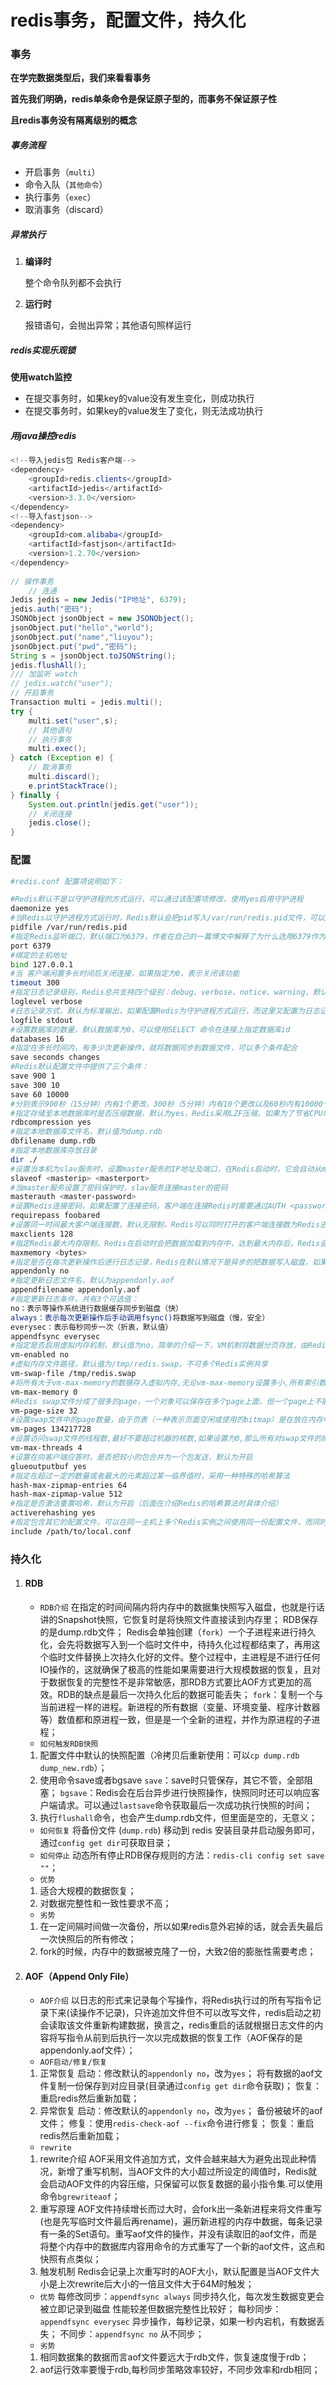 # redis事务，配置文件，持久化

### 事务

**在学完数据类型后，我们来看看事务**

**首先我们明确，redis单条命令是保证原子型的，而事务不保证原子性**

**且redis事务没有隔离级别的概念**

##### 事务流程

- 开启事务（`multi`）
- 命令入队（`其他命令`）
- 执行事务（`exec`）
- 取消事务（discard）

##### 异常执行

1. **编译时**

    整个命令队列都不会执行 

2. **运行时**

    报错语句，会抛出异常；其他语句照样运行 

##### redis实现乐观锁

  **使用watch监控**

- 在提交事务时，如果key的value没有发生变化，则成功执行
- 在提交事务时，如果key的value发生了变化，则无法成功执行

##### 用java操控redis

```java
<!--导入jedis包 Redis客户端-->
<dependency>
    <groupId>redis.clients</groupId>
    <artifactId>jedis</artifactId>
    <version>3.3.0</version>
</dependency>
<!--导入fastjson-->
<dependency>
    <groupId>com.alibaba</groupId>
    <artifactId>fastjson</artifactId>
    <version>1.2.70</version>
</dependency>
    
// 操作事务
    // 连通
Jedis jedis = new Jedis("IP地址", 6379);
jedis.auth("密码");
JSONObject jsonObject = new JSONObject();
jsonObject.put("hello","world");
jsonObject.put("name","liuyou");
jsonObject.put("pwd","密码");
String s = jsonObject.toJSONString();
jedis.flushAll();
/// 加监听 watch
// jedis.watch("user");
// 开启事务
Transaction multi = jedis.multi();
try {
    multi.set("user",s);
    // 其他语句
    // 执行事务
    multi.exec();
} catch (Exception e) {
    // 取消事务
    multi.discard();
    e.printStackTrace();
} finally {
    System.out.println(jedis.get("user"));
    // 关闭连接
    jedis.close();
}
```

### 配置

```bash
#redis.conf 配置项说明如下：

#Redis默认不是以守护进程的方式运行，可以通过该配置项修改，使用yes启用守护进程
daemonize yes
#当Redis以守护进程方式运行时，Redis默认会把pid写入/var/run/redis.pid文件，可以通过pidfile指定
pidfile /var/run/redis.pid
#指定Redis监听端口，默认端口为6379，作者在自己的一篇博文中解释了为什么选用6379作为默认端口，因为6379在手机按键上MERZ对应的号码，而MERZ取自意大利歌女Alessia Merz的名字
port 6379
#绑定的主机地址
bind 127.0.0.1
#当 客户端闲置多长时间后关闭连接，如果指定为0，表示关闭该功能
timeout 300
#指定日志记录级别，Redis总共支持四个级别：debug、verbose、notice、warning，默认为verbose
loglevel verbose
#日志记录方式，默认为标准输出，如果配置Redis为守护进程方式运行，而这里又配置为日志记录方式为标准输出，则日志将会发送给/dev/null
logfile stdout
#设置数据库的数量，默认数据库为0，可以使用SELECT 命令在连接上指定数据库id
databases 16
#指定在多长时间内，有多少次更新操作，就将数据同步到数据文件，可以多个条件配合
save seconds changes
#Redis默认配置文件中提供了三个条件：
save 900 1
save 300 10
save 60 10000
#分别表示900秒（15分钟）内有1个更改，300秒（5分钟）内有10个更改以及60秒内有10000个更改。
#指定存储至本地数据库时是否压缩数据，默认为yes，Redis采用LZF压缩，如果为了节省CPU时间，可以关闭该选项，但会导致数据库文件变的巨大
rdbcompression yes
#指定本地数据库文件名，默认值为dump.rdb
dbfilename dump.rdb
#指定本地数据库存放目录
dir ./
#设置当本机为slav服务时，设置master服务的IP地址及端口，在Redis启动时，它会自动从master进行数据同步
slaveof <masterip> <masterport>
#当master服务设置了密码保护时，slav服务连接master的密码
masterauth <master-password>
#设置Redis连接密码，如果配置了连接密码，客户端在连接Redis时需要通过AUTH <password>命令提供密码，默认关闭
requirepass foobared
#设置同一时间最大客户端连接数，默认无限制，Redis可以同时打开的客户端连接数为Redis进程可以打开的最大文件描述符数，如果设置 maxclients 0，表示不作限制。当客户端连接数到达限制时，Redis会关闭新的连接并向客户端返回max number of clients reached错误信息
maxclients 128
#指定Redis最大内存限制，Redis在启动时会把数据加载到内存中，达到最大内存后，Redis会先尝试清除已到期或即将到期的Key，当此方法处理 后，仍然到达最大内存设置，将无法再进行写入操作，但仍然可以进行读取操作。Redis新的vm机制，会把Key存放内存，Value会存放在swap区
maxmemory <bytes>
#指定是否在每次更新操作后进行日志记录，Redis在默认情况下是异步的把数据写入磁盘，如果不开启，可能会在断电时导致一段时间内的数据丢失。因为 redis本身同步数据文件是按上面save条件来同步的，所以有的数据会在一段时间内只存在于内存中。默认为no
appendonly no
#指定更新日志文件名，默认为appendonly.aof
appendfilename appendonly.aof
#指定更新日志条件，共有3个可选值：
no：表示等操作系统进行数据缓存同步到磁盘（快）
always：表示每次更新操作后手动调用fsync()将数据写到磁盘（慢，安全）
everysec：表示每秒同步一次（折衷，默认值）
appendfsync everysec
#指定是否启用虚拟内存机制，默认值为no，简单的介绍一下，VM机制将数据分页存放，由Redis将访问量较少的页即冷数据swap到磁盘上，访问多的页面由磁盘自动换出到内存中（在后面的文章我会仔细分析Redis的VM机制）
vm-enabled no
#虚拟内存文件路径，默认值为/tmp/redis.swap，不可多个Redis实例共享
vm-swap-file /tmp/redis.swap
#将所有大于vm-max-memory的数据存入虚拟内存,无论vm-max-memory设置多小,所有索引数据都是内存存储的(Redis的索引数据 就是keys),也就是说,当vm-max-memory设置为0的时候,其实是所有value都存在于磁盘。默认值为0
vm-max-memory 0
#Redis swap文件分成了很多的page，一个对象可以保存在多个page上面，但一个page上不能被多个对象共享，vm-page-size是要根据存储的 数据大小来设定的，作者建议如果存储很多小对象，page大小最好设置为32或者64bytes；如果存储很大大对象，则可以使用更大的page，如果不 确定，就使用默认值
vm-page-size 32
#设置swap文件中的page数量，由于页表（一种表示页面空闲或使用的bitmap）是在放在内存中的，，在磁盘上每8个pages将消耗1byte的内存。
vm-pages 134217728
#设置访问swap文件的线程数,最好不要超过机器的核数,如果设置为0,那么所有对swap文件的操作都是串行的，可能会造成比较长时间的延迟。默认值为4
vm-max-threads 4
#设置在向客户端应答时，是否把较小的包合并为一个包发送，默认为开启
glueoutputbuf yes
#指定在超过一定的数量或者最大的元素超过某一临界值时，采用一种特殊的哈希算法
hash-max-zipmap-entries 64
hash-max-zipmap-value 512
#指定是否激活重置哈希，默认为开启（后面在介绍Redis的哈希算法时具体介绍）
activerehashing yes
#指定包含其它的配置文件，可以在同一主机上多个Redis实例之间使用同一份配置文件，而同时各个实例又拥有自己的特定配置文件
include /path/to/local.conf
```

### 持久化

1. #### RDB

   - `RDB介绍`
     在指定的时间间隔内将内存中的数据集快照写入磁盘，也就是行话讲的Snapshot快照，它恢复时是将快照文件直接读到内存里；
     RDB保存的是dump.rdb文件；
     Redis会单独创建（`fork`）一个子进程来进行持久化，会先将数据写入到一个临时文件中，待持久化过程都结束了，再用这个临时文件替换上次持久化好的文件。整个过程中，主进程是不进行任何IO操作的，这就确保了极高的性能如果需要进行大规模数据的恢复，且对于数据恢复的完整性不是非常敏感，那RDB方式要比AOF方式更加的高效。RDB的缺点是最后一次持久化后的数据可能丢失；
     `fork`：复制一个与当前进程一样的进程。新进程的所有数据（变量、环境变量、程序计数器等）数值都和原进程一致，但是是一个全新的进程，并作为原进程的子进程；
   - `如何触发RDB快照`

   1. 配置文件中默认的快照配置（冷拷贝后重新使用：可以`cp dump.rdb dump_new.rdb`）；
   2. 使用命令save或者bgsave
      `save`：save时只管保存，其它不管，全部阻塞；
      `bgsave`：Redis会在后台异步进行快照操作，快照同时还可以响应客户端请求。可以通过`lastsave`命令获取最后一次成功执行快照的时间；
   3. 执行`flushall`命令，也会产生dump.rdb文件，但里面是空的，无意义；

   - `如何恢复`
     将备份文件 (`dump.rdb`) 移动到 redis 安装目录并启动服务即可，通过`config get dir`可获取目录；
   - `如何停止`
     动态所有停止RDB保存规则的方法：`redis-cli config set save ""`；
   - `优势`

   1. 适合大规模的数据恢复；
   2. 对数据完整性和一致性要求不高；

   - `劣势`

   1. 在一定间隔时间做一次备份，所以如果redis意外宕掉的话，就会丢失最后一次快照后的所有修改；
   2. fork的时候，内存中的数据被克隆了一份，大致2倍的膨胀性需要考虑；

2. #### AOF（Append Only File）

   - `AOF介绍`
     以日志的形式来记录每个写操作，将Redis执行过的所有写指令记录下来(读操作不记录)，只许追加文件但不可以改写文件，redis启动之初会读取该文件重新构建数据，换言之，redis重启的话就根据日志文件的内容将写指令从前到后执行一次以完成数据的恢复工作（AOF保存的是appendonly.aof文件）；
   - `AOF启动/修复/恢复`

   1. 正常恢复
      启动：修改默认的`appendonly no`，改为`yes`；
      将有数据的aof文件复制一份保存到对应目录(目录通过`config get dir`命令获取)；
      恢复：重启redis然后重新加载；
   2. 异常恢复
      启动：修改默认的`appendonly no`，改为`yes`；
      备份被破坏的aof文件；
      修复：使用`redis-check-aof --fix`命令进行修复；
      恢复：重启redis然后重新加载；

   - `rewrite`

   1. rewrite介绍
      AOF采用文件追加方式，文件会越来越大为避免出现此种情况，新增了重写机制，当AOF文件的大小超过所设定的阈值时，Redis就会启动AOF文件的内容压缩，只保留可以恢复数据的最小指令集.可以使用命令`bgrewriteaof`；
   2. 重写原理
      AOF文件持续增长而过大时，会fork出一条新进程来将文件重写(也是先写临时文件最后再rename)，遍历新进程的内存中数据，每条记录有一条的Set语句。重写aof文件的操作，并没有读取旧的aof文件，而是将整个内存中的数据库内容用命令的方式重写了一个新的aof文件，这点和快照有点类似；
   3. 触发机制
      Redis会记录上次重写时的AOF大小，默认配置是当AOF文件大小是上次rewrite后大小的一倍且文件大于64M时触发；

   - `优势`
     每修改同步：`appendfsync always` 同步持久化，每次发生数据变更会被立即记录到磁盘 性能较差但数据完整性比较好；
     每秒同步：`appendfsync everysec` 异步操作，每秒记录，如果一秒内宕机，有数据丢失；
     不同步：`appendfsync no` 从不同步；
   - `劣势`

   1. 相同数据集的数据而言aof文件要远大于rdb文件，恢复速度慢于rdb；
   2. aof运行效率要慢于rdb,每秒同步策略效率较好，不同步效率和rdb相同；

   